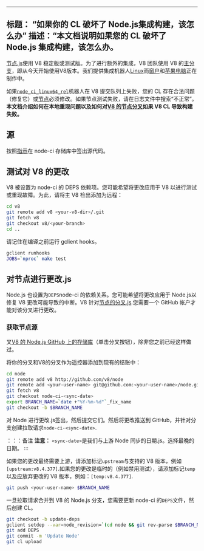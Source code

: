 ***

## 标题： “如果你的 CL 破坏了 Node.js集成构建，该怎么办”&#xA;描述：“本文档说明如果您的 CL 破坏了 Node.js 集成构建，该怎么办。

[节点.js](https://github.com/nodejs/node)使用 V8 稳定版或测试版。为了进行额外的集成，V8 团队使用 V8 的[主分支](https://chromium.googlesource.com/v8/v8/+/refs/heads/main)，即从今天开始使用V8版本。我们提供集成机器人[Linux](https://ci.chromium.org/p/node-ci/builders/ci/Node-CI%20Linux64)而[窗户](https://ci.chromium.org/p/node-ci/builders/ci/Node-CI%20Win64)和[苹果电脑](https://ci.chromium.org/p/node-ci/builders/ci/Node-CI%20Mac64)正在制作中。

如果[`node_ci_linux64_rel`](https://ci.chromium.org/p/node-ci/builders/try/node_ci_linux64\_rel)机器人在 V8 提交队列上失败，您的 CL 存在合法问题（修复它）或[节点](https://github.com/v8/node/)必须修改。如果节点测试失败，请在日志文件中搜索“不正常”。**本文档介绍如何在本地重现问题以及如何对[V8 的节点分叉](https://github.com/v8/node/)如果 V8 CL 导致构建失败。**

## 源

按照[指示](https://chromium.googlesource.com/v8/node-ci)在 node-ci 存储库中签出源代码。

## 测试对 V8 的更改

V8 被设置为 node-ci 的 DEPS 依赖项。您可能希望将更改应用于 V8 以进行测试或重现故障。为此，请将主 V8 检出添加为远程：

```bash
cd v8
git remote add v8 <your-v8-dir>/.git
git fetch v8
git checkout v8/<your-branch>
cd ..
```

请记住在编译之前运行 gclient hooks。

```bash
gclient runhooks
JOBS=`nproc` make test
```

## 对节点进行更改.js

Node.js 也设置为`DEPS`node-ci 的依赖关系。您可能希望将更改应用于 Node.js以修复 V8 更改可能导致的中断。V8 针对[节点的分叉.js](https://github.com/v8/node).您需要一个 GitHub 帐户才能对该分叉进行更改。

### 获取节点源

叉[V8 的 Node.js GitHub 上的存储库](https://github.com/v8/node/)（单击分叉按钮），除非您之前已经这样做过。

将你的分叉和V8的分叉作为遥控器添加到现有的结账中：

```bash
cd node
git remote add v8 http://github.com/v8/node
git remote add <your-user-name> git@github.com:<your-user-name>/node.git
git fetch v8
git checkout node-ci-<sync-date>
export BRANCH_NAME=`date +"%Y-%m-%d"`_fix_name
git checkout -b $BRANCH_NAME
```

对 Node 进行更改.js签出，然后提交它们。然后将更改推送到 GitHub，并针对分支创建拉取请求`node-ci-<sync-date>`.

：：：备注
**注意：** `<sync-date>`是我们与上游 Node 同步的日期.js。选择最晚的日期。
:::

如果您的更改最终需要上游，请添加标记`upstream`与支持的 V8 版本，例如`[upstream:v8.4.377]`.如果您的更改是临时的（例如禁用测试），请添加标记`temp`以及应放弃更改的 V8 版本，例如：`[temp:v8.4.377]`.

```bash
git push <your-user-name> $BRANCH_NAME
```

一旦拉取请求合并到 V8 的 Node.js 分支，您需要更新 node-ci 的`DEPS`文件，然后创建 CL。

```bash
git checkout -b update-deps
gclient setdep --var=node_revision=`(cd node && git rev-parse $BRANCH_NAME)`
git add DEPS
git commit -m 'Update Node'
git cl upload
```
